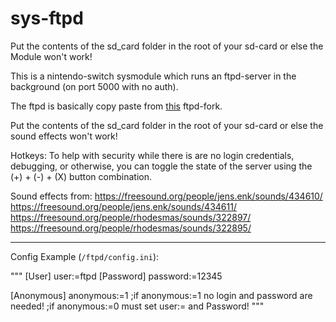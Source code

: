 # sys-ftpd

Put the contents of the sd_card folder in the root of your sd-card or else the Module won't work!

This is a nintendo-switch sysmodule which runs an ftpd-server in the background (on port 5000 with no auth).

The ftpd is basically copy paste from [this](https://github.com/DavidBuchanan314/ftpd) ftpd-fork.

Put the contents of the sd_card folder in the root of your sd-card or else the sound effects won't work!

Hotkeys: To help with security while there is are no login credentials, debugging, or otherwise, you can toggle the state of the server using the (+) + (-) + (X) button combination.

Sound effects from:
https://freesound.org/people/jens.enk/sounds/434610/  
https://freesound.org/people/jens.enk/sounds/434611/  
https://freesound.org/people/rhodesmas/sounds/322897/
https://freesound.org/people/rhodesmas/sounds/322895/


---

Config Example (`/ftpd/config.ini`):

"""
[User]
user:=ftpd
[Password]
password:=12345

[Anonymous]
anonymous:=1
;if anonymous:=1 no login and password are needed!
;if anonymous:=0 must set user:= and Password!
"""